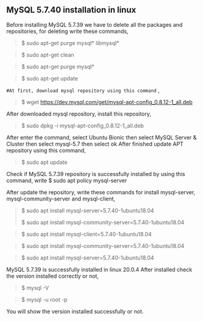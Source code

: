 

## **MySQL 5.7.40 installation in linux** 


Before installing MySQL 5.7.39 we have to delete all the packages and repositories, for deleting write these commands, 

>$ sudo apt-get purge mysql\* libmysql\*

>$ sudo apt-get clean
 
>$ sudo apt-get purge mysql* 

>$ sudo apt-get update 

`#At first, download mysql repository using this command` ,
>$  wget https://dev.mysql.com/get/mysql-apt-config_0.8.12-1_all.deb

After downloaded mysql repository, install this repository,
>$ sudo dpkg -i mysql-apt-config_0.8.12-1_all.deb

After enter the command, select Ubuntu Bionic then select MySQL Server & Cluster then select mysql-5.7 then select ok
After finished update APT repository using this command,
>$ sudo apt update

Check if MySQL 5.7.39 repository is successfully installed by using this command, write 
$  sudo apt policy mysql-server

After update the repository, write these commands for install mysql-server, mysql-community-server and mysql-client,

>$ sudo apt install mysql-server=5.7.40-1ubuntu18.04
> 
>$ sudo apt install mysql-community-server=5.7.40-1ubuntu18.04
 
>$ sudo apt install mysql-client=5.7.40-1ubuntu18.04

>$ sudo apt install mysql-community-server=5.7.40-1ubuntu18.04

>$ sudo apt install mysql-server=5.7.40-1ubuntu18.04

MySQL 5.7.39 is successfully installed in linux 20.0.4
After installed check the version installed correctly or not, 

>$ mysql -V

>$ mysql -u root -p

You will show the version installed successfully or not. 

